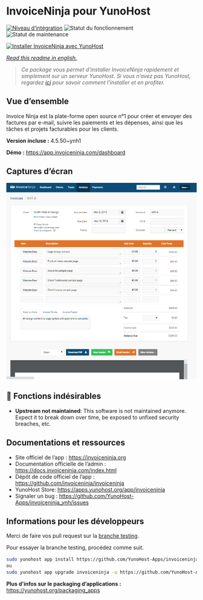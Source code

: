 <!--
N.B.: This README was automatically generated by https://github.com/YunoHost/apps/tree/master/tools/README-generator
It shall NOT be edited by hand.
-->

# InvoiceNinja pour YunoHost

[![Niveau d’intégration](https://dash.yunohost.org/integration/invoiceninja.svg)](https://dash.yunohost.org/appci/app/invoiceninja) ![Statut du fonctionnement](https://ci-apps.yunohost.org/ci/badges/invoiceninja.status.svg) ![Statut de maintenance](https://ci-apps.yunohost.org/ci/badges/invoiceninja.maintain.svg)

[![Installer InvoiceNinja avec YunoHost](https://install-app.yunohost.org/install-with-yunohost.svg)](https://install-app.yunohost.org/?app=invoiceninja)

*[Read this readme in english.](./README.md)*

> *Ce package vous permet d’installer InvoiceNinja rapidement et simplement sur un serveur YunoHost.
Si vous n’avez pas YunoHost, regardez [ici](https://yunohost.org/#/install) pour savoir comment l’installer et en profiter.*

## Vue d’ensemble

Invoice Ninja est la plate-forme open source n°1 pour créer et envoyer des factures par e-mail, suivre les paiements et les dépenses, ainsi que les tâches et projets facturables pour les clients.


**Version incluse :** 4.5.50~ynh1

**Démo :** https://app.invoiceninja.com/dashboard

## Captures d’écran

![Capture d’écran de InvoiceNinja](./doc/screenshots/screenshot.png)

## :red_circle: Fonctions indésirables

- **Upstream not maintained**: This software is not maintained anymore. Expect it to break down over time, be exposed to unfixed security breaches, etc.

## Documentations et ressources

* Site officiel de l’app : <https://invoiceninja.org>
* Documentation officielle de l’admin : <https://docs.invoiceninja.com/index.html>
* Dépôt de code officiel de l’app : <https://github.com/invoiceninja/invoiceninja>
* YunoHost Store: <https://apps.yunohost.org/app/invoiceninja>
* Signaler un bug : <https://github.com/YunoHost-Apps/invoiceninja_ynh/issues>

## Informations pour les développeurs

Merci de faire vos pull request sur la [branche testing](https://github.com/YunoHost-Apps/invoiceninja_ynh/tree/testing).

Pour essayer la branche testing, procédez comme suit.

``` bash
sudo yunohost app install https://github.com/YunoHost-Apps/invoiceninja_ynh/tree/testing --debug
ou
sudo yunohost app upgrade invoiceninja -u https://github.com/YunoHost-Apps/invoiceninja_ynh/tree/testing --debug
```

**Plus d’infos sur le packaging d’applications :** <https://yunohost.org/packaging_apps>